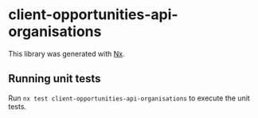 # client-opportunities-api-organisations

This library was generated with [Nx](https://nx.dev).

## Running unit tests

Run `nx test client-opportunities-api-organisations` to execute the unit tests.
